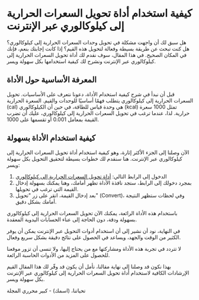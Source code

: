 كيفية استخدام أداة تحويل السعرات الحرارية إلى كيلوكالوري عبر الإنترنت
=====================================================================

هل سبق لك أن واجهت مشكلة في تحويل وحدات السعرات الحرارية إلى كيلوكالوري؟ هل كنت تبحث عن طريقة بسيطة وفعالة لتحويل هذه القيم؟ إذا كانت إجابتك بنعم، فإنك في المكان الصحيح. في هذا المقال، سوف نقدم لك أداة تحويل السعرات الحرارية إلى كيلوكالوري عبر الإنترنت ونشرح لك كيفية استخدامها بكل سهولة ويسر.

المعرفة الأساسية حول الأداة
---------------------------

قبل أن نبدأ في شرح كيفية استخدام الأداة، دعونا نتعرف على الأساسيات. تحويل السعرات الحرارية إلى كيلوكالوري يتطلب فهمًا أساسيًا للوحدات والقيم. السعرة الحرارية (cal) هي وحدة قياس للطاقة، في حين أن الكيلوكالوري (kcal) تمثل 1000 سعرة حرارية. لذا، عندما ترغب في تحويل السعرات الحرارية إلى كيلوكالوري، عليك أن تضرب القيمة بمعامل 0.001 أو تقسمها على 1000.

كيفية استخدام الأداة بسهولة
---------------------------

الآن وصلنا إلى الجزء الأكثر إثارة، وهو كيفية استخدام أداة تحويل السعرات الحرارية إلى كيلوكالوري عبر الإنترنت. هنا سنقدم لك خطوات بسيطة لتحقيق التحويل بكل سهولة ويسر:

1. الدخول إلى الرابط التالي: [أداة تحويل السعرات الحرارية إلى كيلوكالوري](https://www.onlinecalculatorsfree.com/ar/convert/calories-to-kilocalories.html)
2. بمجرد دخولك إلى الرابط، ستجد نافذة الأداة تظهر أمامك، وهنا يمكنك بسهولة إدخال القيمة التي ترغب في تحويلها.
3. بعد إدخال القيمة، انقر على زر "تحويل" (Convert)، وفي لحظات ستظهر النتيجة أمامك بشكل دقيق.

باستخدام هذه الأداة الرائعة، يمكنك الآن تحويل السعرات الحرارية إلى كيلوكالوري بسهولة ودقة، دون الحاجة إلى عناء الحسابات اليدوية المعقدة.

في النهاية، نود أن نشير إلى أن استخدام أدوات التحويل عبر الإنترنت يمكن أن يوفر الكثير من الوقت والجهد، ويساعد في الحصول على نتائج دقيقة بشكل سريع وفعال.

لا تتردد في تجربة هذه الأداة ومشاركتها مع من يحتاج إليها، ولا تنسى أن تزور موقعنا للحصول على المزيد من الأدوات الحاسبة الرائعة.

بهذا نكون قد وصلنا إلى نهاية مقالنا، نأمل أن يكون قد وفّر لك هذا المقال القيم الإرشادات الكافية لاستخدام أداة تحويل السعرات الحرارية إلى كيلوكالوري عبر الإنترنت بكل سهولة ويسر.

تحياتنا، (اسمك) - كبير محرري المجلة